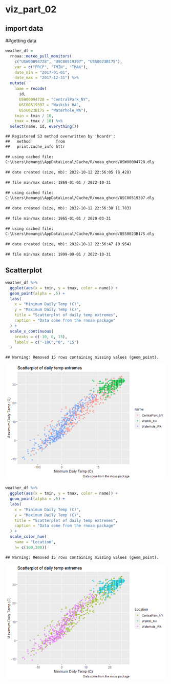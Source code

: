viz_part_02
================

## import data

\##getting data

``` r
weather_df = 
  rnoaa::meteo_pull_monitors(
    c("USW00094728", "USC00519397", "USS0023B17S"),
    var = c("PRCP", "TMIN", "TMAX"), 
    date_min = "2017-01-01",
    date_max = "2017-12-31") %>%
  mutate(
    name = recode(
      id, 
      USW00094728 = "CentralPark_NY", 
      USC00519397 = "Waikiki_HA",
      USS0023B17S = "Waterhole_WA"),
    tmin = tmin / 10,
    tmax = tmax / 10) %>%
  select(name, id, everything())
```

    ## Registered S3 method overwritten by 'hoardr':
    ##   method           from
    ##   print.cache_info httr

    ## using cached file: C:\Users\Hemangi\AppData\Local/Cache/R/noaa_ghcnd/USW00094728.dly

    ## date created (size, mb): 2022-10-12 22:56:05 (8.428)

    ## file min/max dates: 1869-01-01 / 2022-10-31

    ## using cached file: C:\Users\Hemangi\AppData\Local/Cache/R/noaa_ghcnd/USC00519397.dly

    ## date created (size, mb): 2022-10-12 22:56:38 (1.703)

    ## file min/max dates: 1965-01-01 / 2020-03-31

    ## using cached file: C:\Users\Hemangi\AppData\Local/Cache/R/noaa_ghcnd/USS0023B17S.dly

    ## date created (size, mb): 2022-10-12 22:56:47 (0.954)

    ## file min/max dates: 1999-09-01 / 2022-10-31

## Scatterplot

``` r
weather_df %>% 
  ggplot(aes(x = tmin, y = tmax, color = name)) +
  geom_point(alpha = .5) +
  labs(
    x = "Minimum Daily Temp (C)",
    y = "Maximum Daily Temp (C)",
    title = "Scatterplot of daily temp extremes",
    caption = "Data come from the rnoaa package"
  ) +
  scale_x_continuous(
    breaks = c(-10, 0, 15),
    labels = c("-10C","0", "15")
  ) 
```

    ## Warning: Removed 15 rows containing missing values (geom_point).

![](viz_part_2_files/figure-gfm/unnamed-chunk-2-1.png)<!-- -->

``` r
weather_df %>% 
  ggplot(aes(x = tmin, y = tmax, color = name)) +
  geom_point(alpha = .5) +
  labs(
    x = "Minimum Daily Temp (C)",
    y = "Maximum Daily Temp (C)",
    title = "Scatterplot of daily temp extremes",
    caption = "Data come from the rnoaa package"
  ) +
  scale_color_hue(
    name = "Location",
    h= c(100,300))
```

    ## Warning: Removed 15 rows containing missing values (geom_point).

![](viz_part_2_files/figure-gfm/unnamed-chunk-3-1.png)<!-- -->
